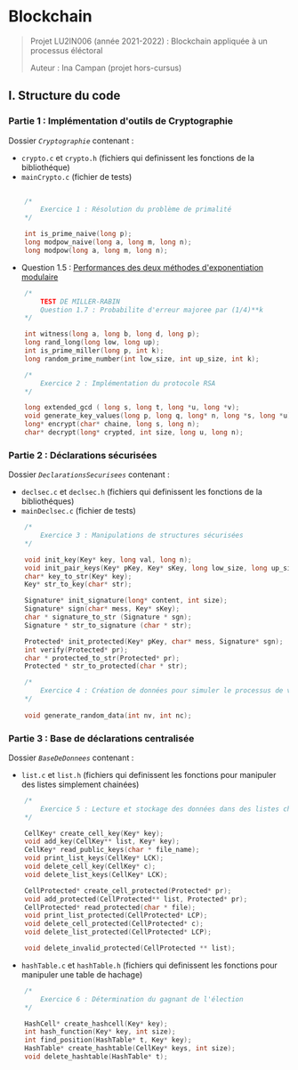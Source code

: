 # Blockchain

> Projet LU2IN006 (année 2021-2022) : Blockchain appliquée à un processus éléctoral
>
> Auteur : Ina Campan (projet hors-cursus)

## I. Structure du code

### Partie 1 : Implémentation d'outils de Cryptographie

Dossier _`Cryptographie`_ contenant :

+ `crypto.c` et `crypto.h` (fichiers qui definissent les fonctions de la bibliothéque)
+ `mainCrypto.c` (fichier de tests)

```c
    
    /*
        Exercice 1 : Résolution du problème de primalité
    */

    int is_prime_naive(long p);
    long modpow_naive(long a, long m, long n);
    long modpow(long a, long m, long n);
```

+ Question 1.5 : [Performances des deux méthodes d'exponentiation modulaire](plot.png)

```c
    /*
        TEST DE MILLER-RABIN
        Question 1.7 : Probabilite d'erreur majoree par (1/4)**k
    */

    int witness(long a, long b, long d, long p);
    long rand_long(long low, long up);
    int is_prime_miller(long p, int k);
    long random_prime_number(int low_size, int up_size, int k);

    /*
        Exercice 2 : Implémentation du protocole RSA
    */

    long extended_gcd ( long s, long t, long *u, long *v);
    void generate_key_values(long p, long q, long* n, long *s, long *u);
    long* encrypt(char* chaine, long s, long n);
    char* decrypt(long* crypted, int size, long u, long n);
```

### Partie 2 : Déclarations sécurisées

Dossier _`DeclarationsSecurisees`_ contenant :

+ `declsec.c` et `declsec.h` (fichiers qui definissent les fonctions de la bibliothéques)
+ `mainDeclsec.c` (fichier de tests)

```c
    /*
        Exercice 3 : Manipulations de structures sécurisées
    */

    void init_key(Key* key, long val, long n);
    void init_pair_keys(Key* pKey, Key* sKey, long low_size, long up_size);
    char* key_to_str(Key* key);
    Key* str_to_key(char* str);

    Signature* init_signature(long* content, int size);
    Signature* sign(char* mess, Key* sKey);
    char * signature_to_str (Signature * sgn);
    Signature * str_to_signature (char * str);

    Protected* init_protected(Key* pKey, char* mess, Signature* sgn);
    int verify(Protected* pr);
    char * protected_to_str(Protected* pr);
    Protected * str_to_protected(char * str);

    /*
        Exercice 4 : Création de données pour simuler le processus de vote
    */
    
    void generate_random_data(int nv, int nc);
```

### Partie 3 : Base de déclarations centralisée

Dossier _`BaseDeDonnees`_ contenant :

+ `list.c` et `list.h` (fichiers qui definissent les fonctions pour manipuler des listes simplement chainées)

```c
    /*
        Exercice 5 : Lecture et stockage des données dans des listes chainées
    */

    CellKey* create_cell_key(Key* key);
    void add_key(CellKey** list, Key* key);
    CellKey* read_public_keys(char * file_name);
    void print_list_keys(CellKey* LCK);
    void delete_cell_key(CellKey* c);
    void delete_list_keys(CellKey* LCK);

    CellProtected* create_cell_protected(Protected* pr);
    void add_protected(CellProtected** list, Protected* pr);
    CellProtected* read_protected(char * file);
    void print_list_protected(CellProtected* LCP);
    void delete_cell_protected(CellProtected* c);
    void delete_list_protected(CellProtected* LCP);

    void delete_invalid_protected(CellProtected ** list);
```

+ `hashTable.c` et `hashTable.h` (fichiers qui definissent les fonctions pour manipuler une table de hachage)

```c
    /*
        Exercice 6 : Détermination du gagnant de l'élection
    */

    HashCell* create_hashcell(Key* key);
    int hash_function(Key* key, int size);
    int find_position(HashTable* t, Key* key);
    HashTable* create_hashtable(CellKey* keys, int size);
    void delete_hashtable(HashTable* t);
```